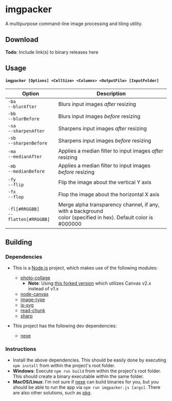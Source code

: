 # imgpacker

A multipurpose command-line image processing and tiling utility.

## Download

__Todo__: Include link(s) to binary releases here

## Usage

#### `imgpacker [Options] <CellSize> <Columns> <OutputFile> [InputFolder]`

|Option										|Description|
|-------------------------------------------|-----------------------------|
|`-ba`<br/>`--blurAfter`					|Blurs input images _after_ resizing|
|`-bb`<br/>`--blurBefore`					|Blurs input images _before_ resizing|
|`-sa`<br/>`--sharpenAfter`					|Sharpens input images _after_ resizing|
|`-sb`<br/>`--sharpenBefore`				|Sharpens input images _before_ resizing|
|`-ma`<br/>`--medianAfter`					|Applies a median filter to input images _after_ resizing|
|`-mb`<br/>`--medianBefore`					|Applies a median filter to input images _before_ resizing|
|`-fy`<br/>`--flip`							|Flip the image about the vertical Y axis|
|`-fx`<br/>`--flop`							|Flop the image about the horizontal X axis|
|`-fl[#RRGGBB]`<br/>`--flatten[#RRGGBB]`	|Merge alpha transparency channel, if any, with a background<br/>color (specified in hex). Default color is #000000|

## Building

### Dependencies

- This is a [Node.js](https://nodejs.org/) project, which makes use of the following modules:
  - [photo-collage](https://github.com/classdojo/photo-collage)
    - __Note__: Using [this forked version](https://github.com/RectangleEquals/photo-collage) which utilizes Canvas v2.x instead of v1.x
  - [node-canvas](https://github.com/Automattic/node-canvas)
  - [image-type](https://github.com/sindresorhus/image-type)
  - [is-svg](https://github.com/sindresorhus/is-svg)
  - [read-chunk](https://github.com/sindresorhus/read-chunk)
  - [sharp](https://github.com/lovell/sharp)

- This project has the following dev dependencies:
  - [nexe](https://github.com/nexe/nexe#readme)

### Instructions

- Install the above dependencies. This should be easily done by executing `npm install` from within the project's root folder.
- __Windows__: Execute `npm run build` from within the project's root folder. This should create a binary executable within the same folder.
- __MacOS/Linux__: I'm not sure if [nexe](https://github.com/nexe/nexe#readme) can build binaries for you, but you should be able to run the app via `npm run imgpacker.js [args]`. There are also other solutions, such as [pkg](https://github.com/zeit/pkg).

